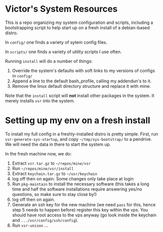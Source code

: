 Victor's System Resources
=========================

This is a repo organizing my system configuration and
scripts, including a bootstrapping script to help
start up on a fresh install of a debian-based distro.

In `config/` one finds a variety of sytem config files.

In `scripts/` one finds a variety of utility scripts I use often.

Running `install` will do a number of things:
  1) Override the system's defaults with soft links
     to my versions of configs in `config/`
  2) Append a line to the default bash_profile, calling
     my addendun's to it.
  3) Remove the linux default directory structure and
     replace it with mine.

Note that the `install` script will **not** install other
packages in the system. It merely installs `vsr` into the system.

Setting up my env on a fresh install
====================================

To install my full config in a freshly-installed distro is pretty simple.
First, run `vsr-generate-sys-startup`, and copy `~/tmp/sys-bootstrap/` to a pendrive. We will need the data in there to start the system up.

In the fresh machine now, we do:

  1) Extract `vsr.tar.gz` to `~/repos/mine/vsr`
  2) Run `~/repos/mine/vsr/install`
  3) Extract `keychain.tar.gz` to `~/usr/keychain`
  4) log off then on again. Some changes only take place at login
  5) Run `pkg-maintain` to install the necessary software (this takes
     a long time and half the software installations require answering
     yes/no questions, so make sure to stay close by!)
  6) log off then on again.
  7) Generate an ssh key for the new machine (we need `pass` for this,
     hence step 5 needs to happen before) register this key
     within the vps. You should have root access to the vps anyway (go look
     inside the keychain and `.../vsr/config/ssh/config`).
  8) Run `vsr-unison`
  ...

